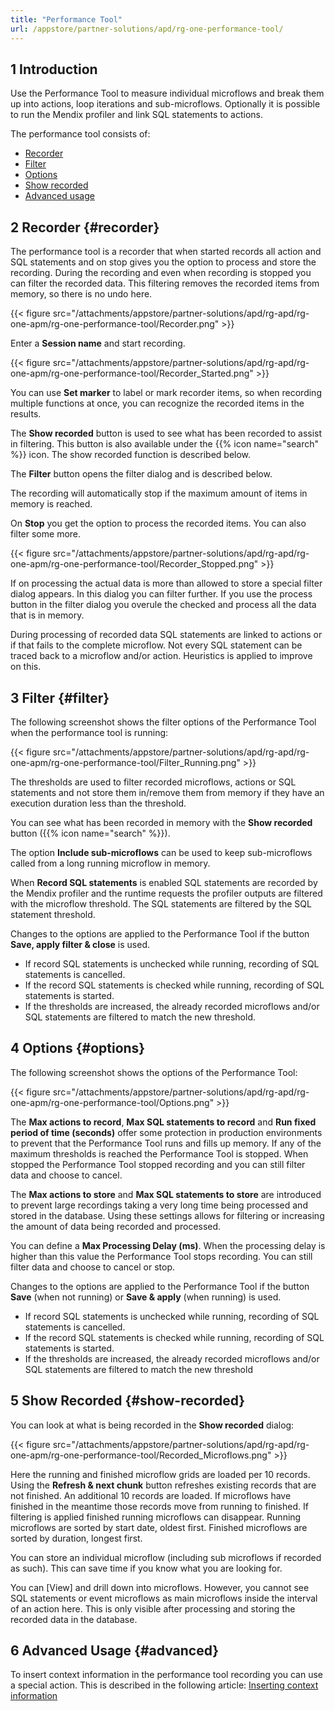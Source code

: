 ```yaml
---
title: "Performance Tool"
url: /appstore/partner-solutions/apd/rg-one-performance-tool/
---
```


## 1 Introduction

Use the Performance Tool to measure individual microflows and break them up into actions, loop iterations and sub-microflows. Optionally it is possible to run the Mendix profiler and link SQL statements to actions.

The performance tool consists of:

* [Recorder](#recorder)
* [Filter](#filter)
* [Options](#options)
* [Show recorded](#show-recorded)
* [Advanced usage](#advanced)

## 2 Recorder {#recorder}

The performance tool is a recorder that when started records all action and SQL statements and on stop gives you the option to process and store the recording. During the recording and even when recording is stopped you can filter the recorded data. This filtering removes the recorded items from memory, so there is no undo here.

{{< figure src="/attachments/appstore/partner-solutions/apd/rg-apd/rg-one-apm/rg-one-performance-tool/Recorder.png" >}}

Enter a **Session name** and start recording.

{{< figure src="/attachments/appstore/partner-solutions/apd/rg-apd/rg-one-apm/rg-one-performance-tool/Recorder_Started.png" >}}

You can use **Set marker** to label or mark recorder items, so when recording multiple functions at once, you can recognize the recorded items in the results.

The **Show recorded** button is used to see what has been recorded to assist in filtering. This button is also available under the {{% icon name="search" %}} icon. The show recorded function is described below.

The **Filter** button opens the filter dialog and is described below.

The recording will automatically stop if the maximum amount of items in memory is reached.

On **Stop** you get the option to process the recorded items. You can also filter some more.

{{< figure src="/attachments/appstore/partner-solutions/apd/rg-apd/rg-one-apm/rg-one-performance-tool/Recorder_Stopped.png" >}}

If on processing the actual data is more than allowed to store a special filter dialog appears. In this dialog you can filter further. If you use the process button in the filter dialog you overule the checked and process all the data that is in memory.

During processing of recorded data SQL statements are linked to actions or if that fails to the complete microflow. Not every SQL statement can be traced back to a microflow and/or action. Heuristics is applied to improve on this.

## 3 Filter {#filter}

The following screenshot shows the filter options of the Performance Tool when the performance tool is  running:

{{< figure src="/attachments/appstore/partner-solutions/apd/rg-apd/rg-one-apm/rg-one-performance-tool/Filter_Running.png" >}}

The thresholds are used to filter recorded microflows, actions or SQL statements and not store them in/remove them from memory if they have an execution duration less than the threshold.

You can see what has been recorded in memory with the **Show recorded** button ({{% icon name="search" %}}).

The option **Include sub-microflows** can be used to keep sub-microflows called from a long running microflow in memory.

When **Record SQL statements** is enabled SQL statements are recorded by the Mendix profiler and the  runtime requests the profiler outputs are filtered with the microflow threshold. The SQL statements are  filtered by the SQL statement threshold.

Changes to the options are applied to the Performance Tool if the button **Save, apply filter & close**
is used.

* If record SQL statements is unchecked while running, recording of SQL statements is cancelled.
* If the record SQL statements is checked while running, recording of SQL statements is started.
* If the thresholds are increased, the already recorded microflows and/or SQL statements are filtered to match the new threshold.

## 4 Options {#options}

The following screenshot shows the options of the Performance Tool:

{{< figure src="/attachments/appstore/partner-solutions/apd/rg-apd/rg-one-apm/rg-one-performance-tool/Options.png" >}}

The **Max actions to record**, **Max SQL statements to record** and **Run fixed period of time (seconds)**
 offer some protection in production environments to prevent that the Performance Tool runs and fills up memory. If any of the maximum thresholds is reached the Performance Tool is stopped. When stopped the Performance Tool stopped recording and you can still filter data and choose to cancel.

The **Max actions to store** and **Max SQL statements to store** are introduced to prevent large recordings taking a very long time being processed and stored in the database. Using these settings allows for filtering or increasing the amount of data being recorded and processed.

You can define a **Max Processing Delay (ms)**. When the processing delay is higher than this value the Performance Tool stops recording. You can still filter data and choose to cancel or stop.

Changes to the options are applied to the Performance Tool if the button **Save** (when not running) or **Save & apply** (when running) is used.

* If record SQL statements is unchecked while running, recording of SQL statements is cancelled.
* If the record SQL statements is checked while running, recording of SQL statements is started.
* If the thresholds are increased, the already recorded microflows and/or SQL statements are filtered to match the new threshold

## 5 Show Recorded {#show-recorded}

You can look at what is being recorded in the **Show recorded** dialog:

{{< figure src="/attachments/appstore/partner-solutions/apd/rg-apd/rg-one-apm/rg-one-performance-tool/Recorded_Microflows.png" >}}

Here the running and finished microflow grids are loaded per 10 records. Using the **Refresh & next chunk**
 button refreshes existing records that are not finished. An additional 10 records are loaded. If microflows have finished in the meantime those records move from running to finished. If filtering is applied finished running microflows can disappear. Running microflows are sorted by start date, oldest first. Finished microflows are sorted by duration, longest first.

You can store an individual microflow (including sub microflows if recorded as such). This can save time if you know what you are looking for.

You can [View] and drill down into microflows. However, you cannot see SQL statements or event microflows as main microflows inside the interval of an action here. This is only visible after processing and storing the recorded data in the database.

## 6 Advanced Usage {#advanced}

To insert context information in the performance tool recording you can use a special action. This is described in the following article: [Inserting context information](/appstore/partner-solutions/apd/rg-one-inserting-context-information/)
